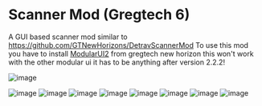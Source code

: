 # Scanner Mod (Gregtech 6)


A GUI based scanner mod similar to https://github.com/GTNewHorizons/DetravScannerMod
To use this mod you have to install [ModularUI2](https://github.com/GTNewHorizons/ModularUI2/releases/latest) from gregtech new horizon this won't work with the other modular ui it has to be anything after version 2.2.2!


![image](src/main/resources/assets/gt6scan/textures/items/scannertool/2.png)

![image](https://images-ext-2.discordapp.net/external/VsI09Be82TyZhQlZjnC6_ZsDTnD-hnoCp0L6wfusuV8/https/i.imgur.com/x8NcxTF.png?width=780&height=456)
![image](https://images-ext-2.discordapp.net/external/OuD29WUKCJoTevTIzhWa_JgyZNnH7VhGJmbZ31uid7s/https/i.imgur.com/I6T8OvT.png?width=823&height=493)
![image](https://images-ext-2.discordapp.net/external/pjr5rMVc7DIr73XYP9M8YlWORvcLywzeTAvx4oD9yGM/https/i.imgur.com/UzZpcrh.png?width=937&height=540)
![image](https://images-ext-2.discordapp.net/external/A4-B3MUkVS2fAj5cmTwERElrkNE5WKUYQxAfHfErFF4/https/i.imgur.com/iNyVX2f.png?width=855&height=492)
![image](https://images-ext-2.discordapp.net/external/1fVai4VFryGoAJ0P2AanFUGsMwhHgH7kGheLOiMRLE4/https/i.imgur.com/orMpJMw.png?width=823&height=457)
![image](https://images-ext-1.discordapp.net/external/Uuhjb6fr9bsFkueNMNjwtHKNxP0UvkGfg0dFZ7QptYw/https/i.imgur.com/sfKeqHr.png?width=816&height=467)
![image](https://images-ext-1.discordapp.net/external/nORM4LXKMbYhp_f0ZbDKCJ33rIwPV3OxqOihtEKPEMs/https/i.imgur.com/IpLqlpM.png?width=816&height=400)
![image](https://images-ext-1.discordapp.net/external/dhIyFM2XN4TYTOkIaRSmreDYiFravziIAWfxWug9YcI/https/i.imgur.com/GBkuB1d.png?width=798&height=446)
